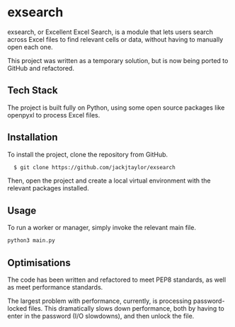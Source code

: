 
# exsearch

exsearch, or Excellent Excel Search, is a module that lets users search across Excel files to 
find relevant cells or data, without having to manually open each one. 

This project was written as a temporary solution, but is now being ported to GitHub and refactored.

## Tech Stack

The project is built fully on Python, using some open source packages like openpyxl to process 
Excel files.


## Installation

To install the project, clone the repository from GitHub.

```bash
  $ git clone https://github.com/jackjtaylor/exsearch
```

Then, open the project and create a local virtual environment with the relevant packages installed.

## Usage

To run a worker or manager, simply invoke the relevant main file.

```python
python3 main.py
```


## Optimisations

The code has been written and refactored to meet PEP8 standards, as well as meet performance standards.

The largest problem with performance, currently, is processing password-locked files. This 
dramatically slows down performance, both by having to enter in the password (I/O slowdowns), and then unlock 
the file.
